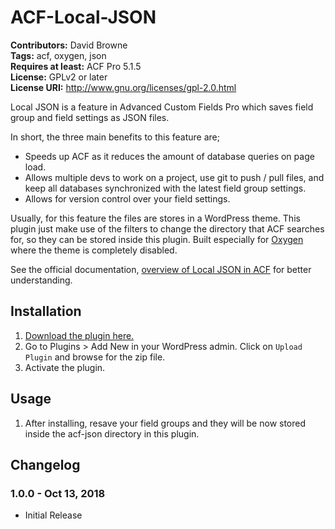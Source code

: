# ACF-Local-JSON<br/>
**Contributors:** David Browne<br/>
**Tags:** acf, oxygen, json<br/>
**Requires at least:** ACF Pro 5.1.5<br/>
**License:** GPLv2 or later<br/>
**License URI:** http://www.gnu.org/licenses/gpl-2.0.html<br/>

Local JSON is a feature in Advanced Custom Fields Pro which saves field group and field settings as JSON files.

In short, the three main benefits to this feature are;

* Speeds up ACF as it reduces the amount of database queries on page load.
* Allows multiple devs to work on a project, use git to push / pull files, and keep all databases synchronized with the latest field group settings.
* Allows for version control over your field settings.

Usually, for this feature the files are stores in a WordPress theme. This plugin just make use of the filters to change the directory that ACF searches for, so they can be stored inside this plugin. Built especially for [Oxygen](http://oxygenbuilder.com/) where the theme is completely disabled.

See the official documentation, [overview of Local JSON in ACF](http://www.advancedcustomfields.com/resources/local-json/) for better understanding.
 

## Installation ##

1. [Download the plugin here.](https://github.com/wplit/ACF-Local-JSON/archive/master.zip)
2. Go to Plugins > Add New in your WordPress admin. Click on `Upload Plugin` and browse for the zip file.
3. Activate the plugin.

## Usage ##

1. After installing, resave your field groups and they will be now stored inside the acf-json directory in this plugin. 

## Changelog ##

### 1.0.0 - Oct 13, 2018 ###
* Initial Release
